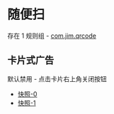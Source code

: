 # 随便扫

存在 1 规则组 - [com.jim.qrcode](/src/apps/com.jim.qrcode.ts)

## 卡片式广告

默认禁用 - 点击卡片右上角关闭按钮

- [快照-0](https://i.gkd.li/import/12606861)
- [快照-1](https://i.gkd.li/import/12606862)
